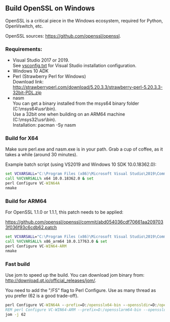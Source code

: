 ## Build OpenSSL on Windows

OpenSSL is a critical piece in the Windows ecosystem, required for Python, OpenVswitch, etc.

OpenSSL sources: https://github.com/openssl/openssl.

### Requirements:

  * Visual Studio 2017 or 2019.<br/>
    See [vsconfig.txt](../../vsconfig.txt) for Visual Studio installation configuration.
  * Windows 10 ADK
  * Perl (Strawberry Perl for Windows)<br/>
    Download link: http://strawberryperl.com/download/5.20.3.3/strawberry-perl-5.20.3.3-32bit-PDL.zip
  * nasm<br/>
    You can get a binary installed from the msys64 binary folder (C:\msys64\usr\bin).<br/>
    Use a 32bit one when building on an ARM64 machine (C:\msys32\usr\bin).<br/>
    Installation: pacman -Sy nasm

### Build for X64
Make sure perl.exe and nasm.exe is in your path.
Grab a cup of coffee, as it takes a while (around 30 minutes).

Example batch script (using VS2019 and Windows 10 SDK 10.0.18362.0):

```cmd
set VCVARSALL="C:\Program Files (x86)\Microsoft Visual Studio\2019\Community\VC\Auxiliary\Build\vcvarsall.bat"
call %VCVARSALL% x64 10.0.18362.0 & set
perl Configure VC-WIN64A
nmake
```

### Build for ARM64

For OpenSSL 1.1.0 or 1.1.1, this patch needs to be applied:

https://github.com/openssl/openssl/commit/abd054036cdf70661aa2097033f036f93c6cdb62.patch

```cmd
set VCVARSALL="C:\Program Files (x86)\Microsoft Visual Studio\2019\Community\VC\Auxiliary\Build\vcvarsall.bat"
call %VCVARSALL% x86_arm64 10.0.17763.0 & set
perl Configure VC-WIN64-ARM
nmake
```

### Fast build

Use jom to speed up the build.
You can download jom binary from: http://download.qt.io/official_releases/jom/.

You need to add the "/FS" flag to Perl Configure. Use as many thread as you prefer (62 is a good  trade-off).

```cmd
perl Configure VC-WIN64A --prefix=D:/opensslx64-bin --openssldir=D:/opensslx64-dir shared/FS
REM perl Configure VC-WIN64-ARM --prefix=D:/opensslarm64-bin --openssldir=D:/opensslarm64-dir shared /FS
jom -j 62
```
